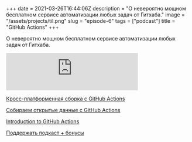+++
date = 2021-03-26T16:44:06Z
description = "О невероятно мощном бесплатном сервисе автоматизации любых задач от Гитхаба."
image = "/assets/projects/til.png"
slug = "episode-6"
tags = ["podcast"]
title = "GitHub Actions"
+++

<p>О невероятно мощном бесплатном сервисе автоматизации любых задач от Гитхаба.</p>

<iframe src="https://anchor.fm/nalgeon/embed/episodes/GitHub-Actions-etiqb7" height="102px" width="360px" frameborder="0" scrolling="no"></iframe>

<p><a href="/github-actions/">Кросс-платформенная сборка с GitHub Actions</a></p>

<p><a href="/github-actions-scraping/">Собираем открытые данные с GitHub Actions</a></p>

<p><a href="https://docs.github.com/en/actions/learn-github-actions/introduction-to-github-actions">Introduction to GitHub Actions</a></p>

<p><a href="https://www.patreon.com/nalgeon">Поддержать подкаст + бонусы</a></p>



